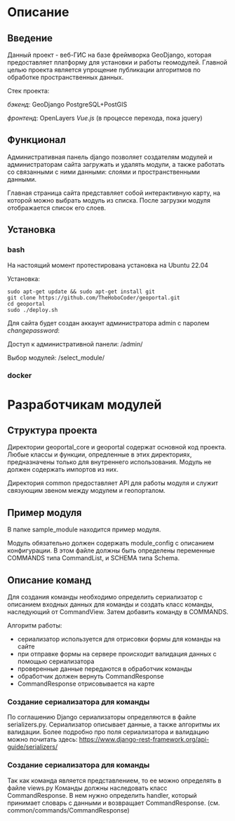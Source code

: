 # Описание
## Введение

Данный проект - веб-ГИС на базе фреймворка GeoDjango, которая предоставляет
платформу для установки и работы геомодулей. Главной целью проекта
является упрощение публикации алгоритмов по обработке пространственных данных.

Стек проекта:

*бэкенд*:
GeoDjango
PostgreSQL+PostGIS

*фронтенд*:
OpenLayers
*Vue.js* (в процессе перехода, пока jquery)


## Функционал

Административная панель django позволяет создателям модулей и администраторам сайта загружать и удалять модули, а также работать со связанными с ними данными: слоями и пространственными данными.

Главная страница сайта представляет собой интерактивную карту, на которой можно
выбрать модуль из списка. После загрузки модуля отображается список его слоев.

## Установка

### bash

На настоящий момент протестирована установка на Ubuntu 22.04

Установка:

```
sudo apt-get update && sudo apt-get install git
git clone https://github.com/TheHoboCoder/geoportal.git
cd geoportal
sudo ./deploy.sh
```

Для сайта будет создан аккаунт администратора admin с паролем *changepassword*:

Доступ к административной панели: <host>/admin/

Выбор модулей: <host>/select_module/

### docker

# Разработчикам модулей

## Структура проекта

Директории geoportal_core и geoportal содержат основной код проекта.
Любые классы и функции, опредленные в этих директориях, предназначены только для 
внутреннего использования. Модуль не должен содержать импортов из них.

Директория common предоставляет API для работы модуля и служит связующим звеном между
модулем и геопорталом. 

## Пример модуля

В папке sample_module находится пример модуля.

Модуль обязательно должен содержать module_config с описанием конфигурации.
В этом файле должны быть определены переменные COMMANDS типа CommandList, и SCHEMA типа Schema.

## Описание команд

Для создания команды необходимо определить сериализатор с описанием входных данных 
для команды и создать класс команды, наследующий от CommandView. 
Затем добавить команду в COMMANDS.

Алгоритм работы:
- сериализатор используется для отрисовки формы для команды на сайте
- при отправке формы на сервере происходит валидация данных с помощью сериализатора
- проверенные данные передаются в обработчик команды
- обработчик должен вернуть CommandResponse
- CommandResponse отрисовывается на карте

### Создание сериализатора для команды

По соглашению Django сериализаторы определяются в файле serializers.py.
Сериализатор описывает данные, а также алгоритмы их валидации.
Более подробно про поля сериализатора и валидацию можно почитать здесь:
https://www.django-rest-framework.org/api-guide/serializers/

### Создание сериализатора для команды

Так как команда является представлением, то ее можно определять в файле views.py
Команды должны наследовать класс CommandResponse. В нем нужно определить handler, 
который принимает словарь с данными и возвращает CommandResponse. (см. common/commands/CommandResponse)








